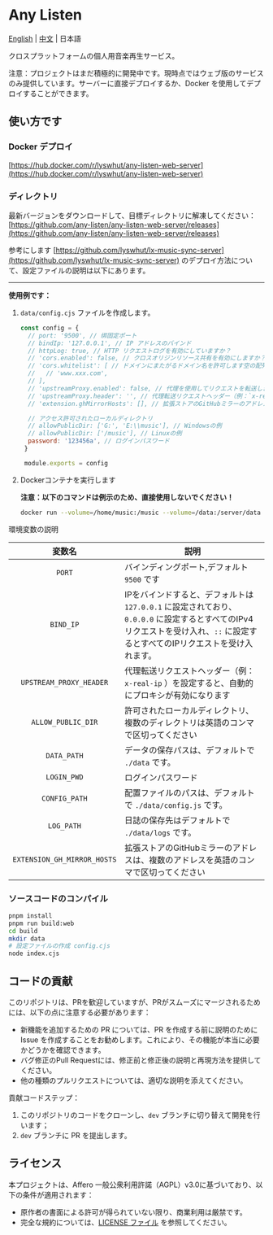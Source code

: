 # Any Listen

[English](README.md) | [中文](README_zh.md) | 日本語

クロスプラットフォームの個人用音楽再生サービス。

注意：プロジェクトはまだ積極的に開発中です。現時点ではウェブ版のサービスのみ提供しています。サーバーに直接デプロイするか、Docker を使用してデプロイすることができます。

## 使い方です

### Docker デプロイ

[https://hub.docker.com/r/lyswhut/any-listen-web-server](https://hub.docker.com/r/lyswhut/any-listen-web-server)

### ディレクトリ

最新バージョンをダウンロードして、目標ディレクトリに解凍してください：[https://github.com/any-listen/any-listen-web-server/releases](https://github.com/any-listen/any-listen-web-server/releases)

参考にします [https://github.com/lyswhut/lx-music-sync-server](https://github.com/lyswhut/lx-music-sync-server) のデプロイ方法について、設定ファイルの説明は以下にあります。

---

**使用例です：**

1. `data/config.cjs` ファイルを作成します。

   ```js
   const config = {
     // port: '9500', // 绑固定ポート
     // bindIp: '127.0.0.1', // IP アドレスのバインド
     // httpLog: true, // HTTP リクエストログを有効にしていますか？
     // 'cors.enabled': false, // クロスオリジンリソース共有を有効にしますか？
     // 'cors.whitelist': [ // ドメインにまたがるドメイン名を許可します空の配列はすべてのドメイン名を許可します
     //   // 'www.xxx.com',
     // ],
     // 'upstreamProxy.enabled': false, // 代理を使用してリクエストを転送しますか？
     // 'upstreamProxy.header': '', // 代理転送リクエストヘッダー（例：`x-real-ip`）
     // 'extension.ghMirrorHosts': [], // 拡張ストアのGitHubミラーのアドレス

     // アクセス許可されたローカルディレクトリ
     // allowPublicDir: ['G:', 'E:\\music'], // Windowsの例
     // allowPublicDir: ['/music'], // Linuxの例
     password: '123456a', // ログインパスワード 
    }

    module.exports = config
    ```

2. Dockerコンテナを実行します

    **注意：以下のコマンドは例示のため、直接使用しないでください！**

    ```bash
    docker run --volume=/home/music:/music --volume=/data:/server/data -p 8080:9500 -d test:latest
    ```

環境変数の説明

|           変数名            | 説明                                                                                     |
| :-------------------------: | ---------------------------------------------------------------------------------------- |
|           `PORT`            | バインディングポート,デフォルト `9500` です                                                                    |
|          `BIND_IP`          | IPをバインドすると、デフォルトは `127.0.0.1` に設定されており、`0.0.0.0` に設定するとすべてのIPv4リクエストを受け入れ、`::` に設定するとすべてのIPリクエストを受け入れます。 |
|   `UPSTREAM_PROXY_HEADER`   | 代理転送リクエストヘッダー（例： `x-real-ip` ）を設定すると、自動的にプロキシが有効になります                                     |
|     `ALLOW_PUBLIC_DIR`      | 許可されたローカルディレクトリ、複数のディレクトリは英語のコンマで区切ってください                                               |
|         `DATA_PATH`         | データの保存パスは、デフォルトで `./data` です。                                                              |
|         `LOGIN_PWD`         | ログインパスワード                                                                                 |
|        `CONFIG_PATH`        | 配置ファイルのパスは、デフォルトで `./data/config.js` です。                                                    |
|         `LOG_PATH`          | 日誌の保存先はデフォルトで `./data/logs` です。                                                         |
| `EXTENSION_GH_MIRROR_HOSTS` | 拡張ストアのGitHubミラーのアドレスは、複数のアドレスを英語のコンマで区切ってください                                         |

### ソースコードのコンパイル

```bash
pnpm install
pnpm run build:web
cd build
mkdir data
# 設定ファイルの作成 config.cjs
node index.cjs
```

## コードの貢献

このリポジトリは、PRを歓迎していますが、PRがスムーズにマージされるためには、以下の点に注意する必要があります：

- 新機能を追加するための PR については、PR を作成する前に説明のために Issue を作成することをお勧めします。これにより、その機能が本当に必要かどうかを確認できます。
- バグ修正のPull Requestには、修正前と修正後の説明と再現方法を提供してください。
- 他の種類のプルリクエストについては、適切な説明を添えてください。

貢献コードステップ：

1. このリポジトリのコードをクローンし、`dev` ブランチに切り替えて開発を行います；
2. `dev` ブランチに PR を提出します。

## ライセンス

本プロジェクトは、Affero 一般公衆利用許諾（AGPL）v3.0に基づいており、以下の条件が適用されます：

- 原作者の書面による許可が得られていない限り、商業利用は厳禁です。
- 完全な規約については、[LICENSE ファイル](LICENSE) を参照してください。
